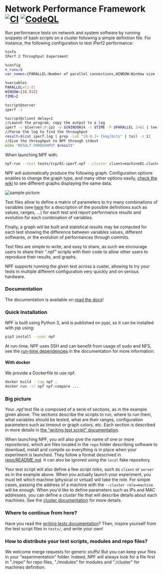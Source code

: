 Network Performance Framework [![CI](https://github.com/tbarbette/npf/actions/workflows/ci.yml/badge.svg)](https://github.com/tbarbette/npf/actions/workflows/ci.yml) [![CodeQL](https://github.com/tbarbette/npf/actions/workflows/codeql-analysis.yml/badge.svg)](https://github.com/tbarbette/npf/actions/workflows/codeql-analysis.yml)
=============================

Run performance tests on network and system software by running snippets of bash scripts on a cluster
following a simple definition file. For instance, the following configuration to test iPerf2 performance:
```bash
%info
IPerf 2 Throughput Experiment

%config
n_runs=5
var_names={PARALLEL:Number of parallel connections,WINDOW:Window size (kB),THROUGHPUT:Throughput}

%variables
PARALLEL=[1-8]
WINDOW={16,512}
TIME=2

%script@server
iperf -s

%script@client delay=1
//Launch the program, copy the output to a log
iperf -c ${server:0:ip} -w ${WINDOW}k -t $TIME -P $PARALLEL 2>&1 | tee iperf.log
//Parse the log to find the throughput
result=$(cat iperf.log | grep -ioE "[0-9.]+ [kmg]bits" | tail -n 1)
//Give the throughput to NPF through stdout
echo "RESULT-THROUGHPUT $result"
```

When launching NPF with:

```bash
npf-run --test tests/tcp/01-iperf.npf --cluster client=machine01.cluster.com server=machine02.cluster.com
```

NPF will automatically produce the following graph. Configuration options enables to change the graph type, and many other options easily, [check the wiki](https://npf.readthedocs.io/en/latest/) to see different graphs displaying the same data.

![sample picture](https://github.com/tbarbette/npf/raw/master/tests/tcp/iperf2-THROUGHPUT-wide.svg "Result for tests/tcp/01-iperf.npf")


Test files allow to define a matrix of parameters to try many combinations of
variables (see [here](https://npf.readthedocs.io/en/latest/variables.html) for a description of the possible definitions such as values, ranges, ...) for each test and report performance results and evolution for each combination of variables.

Finally, a graph will be built and statistical results may be computed for each test 
showing the difference between variables values, different softwares, or the evolution of
performances through commits.

Test files are simple to write, and easy to share, as such we encourage
users to share their ".npf" scripts with their code to allow other users to reproduce
their results, and graphs.

NPF supports running the given test across a custer, allowing to try your tests
in multiple different configuration very quickly and on serious hardware.

### Documentation ###
The documentation is available on [read the docs](https://npf.readthedocs.io/en/latest/)!

### Quick Installation
NPF is built using Python 3, and is published on pypi, so it can be installed
with pip using:

```bash
pip3 install --user npf
```

At run-time, NPF uses SSH and can benefit from usage of sudo and NFS, see the [run-time dependencies](https://npf.readthedocs.io/en/latest/usage.html#run-time-dependencies) in the documentation for more information.

#### With docker ####
We provide a Dockerfile to use npf.

```bash
docker build --tag npf .
docker run -it npf npf-compare ...
```

### Big picture ###
Your *.npf* test file is composed of a serie of sections, as in the example given above. The sections describe the scripts to run, where to run them, what variables should be tested, what are their ranges, configuration parameters such as timeout or graph colors, etc. Each section is described in more details in [the "writing test script" documentation](https://npf.readthedocs.io/en/latest/tests.html).

When launching NPF, you will also give the name of one or more *repositories*, which are files located in the `repo` folder describing software to download, install and compile so everything is in place when your experiment is launched. They follow a format descrived in [repo/README.md](repo/README.md). It can also be ignored using the `local` fake repository.

Your test script will also define a few script *roles*, such as `client` or `server` as in the example above. When you actually launch your experiment, you must tell which machine (physical or virtual) will take the role. For simple cases, passing the address of a machine with the `--cluster role=machine` will be enough. When you'd like to define parameters such as IPs and MAC addresses, you can define a *cluster* file that will describe details about each machines. See the [cluster documentation](https://npf.readthedocs.io/en/latest/cluster.html) for more details.

### Where to continue from here?
Have you read the [writing tests documentation](https://npf.readthedocs.io/en/latest/tests.html)? Then, inspire yourself from the test script files in `tests/`, and write your own!

### How to distribute your test scripts, modules and repo files?
We welcome merge requests for generic stuffs! But you can keep your files in your "experimentation" folder. Indeed, NPF will always look for a file first in "./repo" for repo files, "./modules" for modules and "./cluster" for machines definition.
